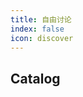 ```yaml
---
title: 自由讨论
index: false
icon: discover
---
```


## Catalog
<!-- 
- [社会问题的原因](/demo/1.社会问题的原因.md)
- [基层治理话题](/demo/2.基层治理话题.md) -->